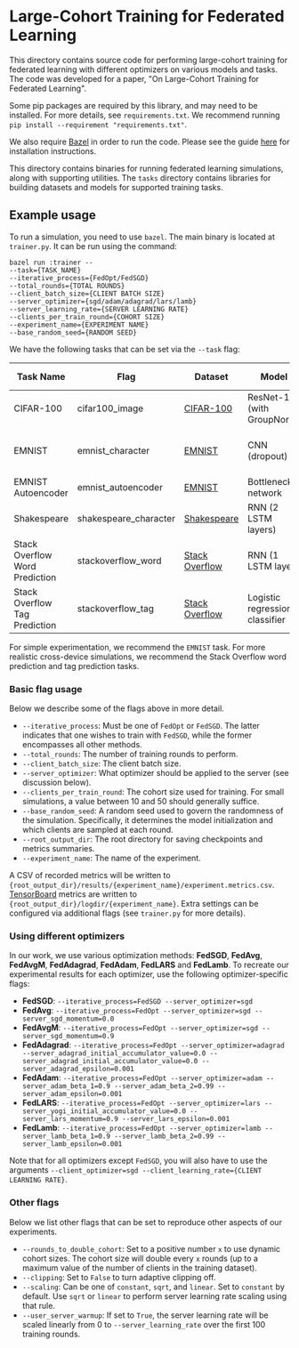 # Large-Cohort Training for Federated Learning

This directory contains source code for performing large-cohort training for
federated learning with different optimizers on various models and tasks. The
code was developed for a paper, "On Large-Cohort Training for Federated
Learning".

Some pip packages are required by this library, and may need to be installed.
For more details, see `requirements.txt`. We recommend running `pip install
--requirement "requirements.txt"`.

We also require [Bazel](https://www.bazel.build/) in order to run the code.
Please see the guide
[here](https://docs.bazel.build/versions/master/install.html) for installation
instructions.

This directory contains binaries for running federated learning simulations,
along with supporting utilities. The `tasks` directory contains libraries for
building datasets and models for supported training tasks.

## Example usage

To run a simulation, you need to use `bazel`. The main binary is located at
`trainer.py`. It can be run using the command:

```
bazel run :trainer --
--task={TASK_NAME}
--iterative_process={FedOpt/FedSGD}
--total_rounds={TOTAL ROUNDS}
--client_batch_size={CLIENT BATCH SIZE}
--server_optimizer={sgd/adam/adagrad/lars/lamb}
--server_learning_rate={SERVER LEARNING RATE}
--clients_per_train_round={COHORT SIZE}
--experiment_name={EXPERIMENT NAME}
--base_random_seed={RANDOM SEED}
```

We have the following tasks that can be set via the `--task` flag:

<!-- mdformat off(This table is sensitive to automatic formatting changes) -->

| Task Name | Flag | Dataset | Model | Task Summary |
| --------- | ---- | ------- | ----  | ------------ |
| CIFAR-100 | cifar100_image | [CIFAR-100](https://www.tensorflow.org/federated/api_docs/python/tff/simulation/datasets/cifar100/load_data) | ResNet-18 (with GroupNorm) | Image classification  |
| EMNIST | emnist_character | [EMNIST](https://www.tensorflow.org/federated/api_docs/python/tff/simulation/datasets/emnist/load_data) | CNN (dropout) | Alpha-numeric character recognition |
| EMNIST Autoencoder | emnist_autoencoder | [EMNIST](https://www.tensorflow.org/federated/api_docs/python/tff/simulation/datasets/emnist/load_data) | Bottleneck network | Image autoencoder |
| Shakespeare | shakespeare_character | [Shakespeare](https://www.tensorflow.org/federated/api_docs/python/tff/simulation/datasets/shakespeare/load_data) | RNN (2 LSTM layers) | Next-character prediction  |
| Stack Overflow Word Prediction | stackoverflow_word | [Stack Overflow](https://www.tensorflow.org/federated/api_docs/python/tff/simulation/datasets/stackoverflow/load_data) | RNN (1 LSTM layer) | Next-word prediction  |
| Stack Overflow Tag Prediction | stackoverflow_tag | [Stack Overflow](https://www.tensorflow.org/federated/api_docs/python/tff/simulation/datasets/stackoverflow/load_data) | Logistic regression classifier | Tag prediction |

<!-- mdformat on -->

For simple experimentation, we recommend the `EMNIST` task. For more realistic
cross-device simulations, we recommend the Stack Overflow word prediction and
tag prediction tasks.

### Basic flag usage

Below we describe some of the flags above in more detail.

*   `--iterative_process`: Must be one of `FedOpt` or `FedSGD`. The latter
    indicates that one wishes to train with `FedSGD`, while the former
    encompasses all other methods.
*   `--total_rounds`: The number of training rounds to perform.
*   `--client_batch_size`: The client batch size.
*   `--server_optimizer`: What optimizer should be applied to the server (see
    discussion below).
*   `--clients_per_train_round`: The cohort size used for training. For small
    simulations, a value between 10 and 50 should generally suffice.
*   `--base_random_seed`: A random seed used to govern the randomness of the
    simulation. Specifically, it determines the model initialization and which
    clients are sampled at each round.
*   `--root_output_dir`: The root directory for saving checkpoints and metrics
    summaries.
*   `--experiment_name`: The name of the experiment.

A CSV of recorded metrics will be written to
`{root_output_dir}/results/{experiment_name}/experiment.metrics.csv`.
[TensorBoard](https://www.tensorflow.org/tensorboard) metrics are written to
`{root_output_dir}/logdir/{experiment_name}`. Extra settings can be configured
via additional flags (see `trainer.py` for more details).

### Using different optimizers

In our work, we use various optimization methods: **FedSGD**, **FedAvg**,
**FedAvgM**, **FedAdagrad**, **FedAdam**, **FedLARS** and **FedLamb**. To
recreate our experimental results for each optimizer, use the following
optimizer-specific flags:

*   **FedSGD**: `--iterative_process=FedSGD --server_optimizer=sgd`
*   **FedAvg**: `--iterative_process=FedOpt --server_optimizer=sgd
    --server_sgd_momentum=0.0`
*   **FedAvgM**: `--iterative_process=FedOpt --server_optimizer=sgd
    --server_sgd_momentum=0.9`
*   **FedAdagrad**: `--iterative_process=FedOpt --server_optimizer=adagrad
    --server_adagrad_initial_accumulator_value=0.0
    --server_adagrad_initial_accumulator_value=0.0
    --server_adagrad_epsilon=0.001`
*   **FedAdam**: `--iterative_process=FedOpt --server_optimizer=adam
    --server_adam_beta_1=0.9 --server_adam_beta_2=0.99
    --server_adam_epsilon=0.001`
*   **FedLARS**: `--iterative_process=FedOpt --server_optimizer=lars
    --server_yogi_initial_accumulator_value=0.0 --server_lars_momentum=0.9
    --server_lars_epsilon=0.001`
*   **FedLamb**: `--iterative_process=FedOpt --server_optimizer=lamb
    --server_lamb_beta_1=0.9 --server_lamb_beta_2=0.99
    --server_lamb_epsilon=0.001`

Note that for all optimizers except `FedSGD`, you will also have to use the
arguments `--client_optimizer=sgd --client_learning_rate={CLIENT LEARNING
RATE}`.

### Other flags

Below we list other flags that can be set to reproduce other aspects of our
experiments.

*   `--rounds_to_double_cohort`: Set to a positive number `x` to use dynamic
    cohort sizes. The cohort size will double every `x` rounds (up to a maximum
    value of the number of clients in the training dataset).
*   `--clipping`: Set to `False` to turn adaptive clipping off.
*   `--scaling`: Can be one of `constant`, `sqrt`, and `linear`. Set to
    `constant` by default. Use `sqrt` or `linear` to perform server learning
    rate scaling using that rule.
*   `--user_server_warmup`: If set to `True`, the server learning rate will be
    scaled linearly from 0 to `--server_learning_rate` over the first 100
    training rounds.
